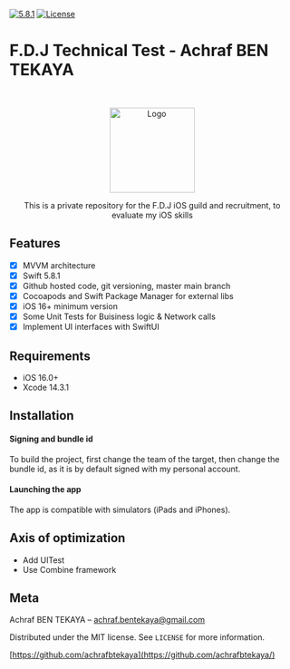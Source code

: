 [![5.8.1][swift-image]][swift-url]
[![License][license-image]][license-url]

# F.D.J Technical Test - Achraf BEN TEKAYA
<br />
<p align="center">
  <a href="https://www.fdj.fr/">
    <img src="https://upload.wikimedia.org/wikipedia/commons/thumb/d/df/Logo_FDJ.svg/2560px-Logo_FDJ.svg.png" alt="Logo" height="150">
  </a>
  <p align="center">
    This is a private repository for the F.D.J iOS guild and recruitment, to evaluate my iOS skills
  </p>
</p>

## Features

- [x] MVVM architecture
- [x] Swift 5.8.1
- [x] Github hosted code, git versioning, master main branch
- [x] Cocoapods and Swift Package Manager for external libs
- [x] iOS 16+ minimum version
- [x] Some Unit Tests for Buisiness logic & Network calls
- [x] Implement UI interfaces with SwiftUI

## Requirements

- iOS 16.0+
- Xcode 14.3.1

## Installation

#### Signing and bundle id

To build the project, first change the team of the target, then change the bundle id, as it is by default signed with my personal account.

#### Launching the app

The app is compatible with simulators (iPads and iPhones). 

## Axis of optimization

- Add UITest
- Use Combine framework

## Meta

Achraf BEN TEKAYA – achraf.bentekaya@gmail.com

Distributed under the MIT license. See ``LICENSE`` for more information.

[https://github.com/achrafbtekaya](https://github.com/achrafbtekaya/)

[swift-image]:https://img.shields.io/badge/swift-5.0-orange.svg
[swift-url]: https://swift.org/
[license-image]: https://img.shields.io/badge/License-MIT-blue.svg
[license-url]: LICENSE
